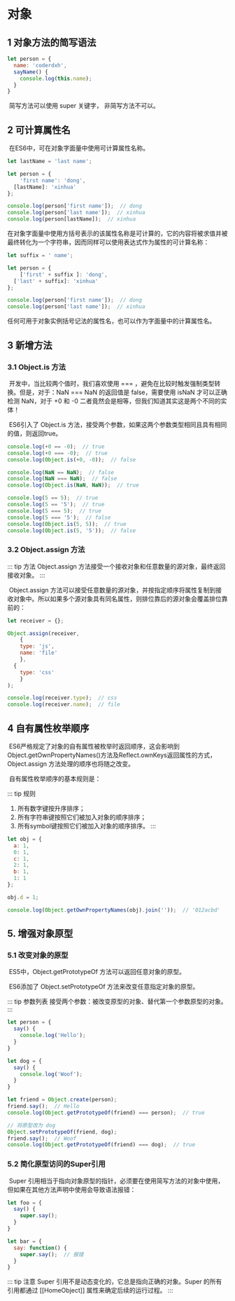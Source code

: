 # 对象

## 1 对象方法的简写语法

```js
let person = {
  name: 'coderdxh',
  sayName() {
    console.log(this.name);
  }
}
```

​		简写方法可以使用 super 关键字， 非简写方法不可以。

## 2 可计算属性名

​		在ES6中，可在对象字面量中使用可计算属性名称。

```js
let lastName = 'last name';

let person = {
	'first name': 'dong',
  [lastName]: 'xinhua'
};

console.log(person['first name']);  // dong
console.log(person['last name']);  // xinhua
console.log(person[lastName]);  // xinhua
```

​		在对象字面量中使用方括号表示的该属性名称是可计算的，它的内容将被求值并被最终转化为一个字符串，因而同样可以使用表达式作为属性的可计算名称：

```js
let suffix = ' name';

let person = {
	['first' + suffix ]: 'dong',
  ['last' + suffix]: 'xinhua'
};

console.log(person['first name']);  // dong
console.log(person['last name']);  // xinhua
```

​		任何可用于对象实例括号记法的属性名，也可以作为字面量中的计算属性名。

## 3 新增方法

### 3.1 Object.is 方法

​		开发中，当比较两个值时，我们喜欢使用 === ，避免在比较时触发强制类型转换。但是，对于：NaN === NaN 的返回值是 false，需要使用 isNaN 才可以正确检测 NaN，对于 +0 和 -0 二者竟然会是相等，但我们知道其实这是两个不同的实体！

​		ES6引入了 Object.is 方法，接受两个参数，如果这两个参数类型相同且具有相同的值，则返回true。

```js
console.log(+0 == -0);  // true
console.log(+0 === -0);  // true
console.log(Object.is(+0, -0));  // false

console.log(NaN == NaN);  // false
console.log(NaN === NaN);  // false
console.log(Object.is(NaN, NaN));  // true

console.log(5 == 5);  // true
console.log(5 == '5');  // true
console.log(5 === 5);  // true
console.log(5 === '5');  // false
console.log(Object.is(5, 5));  // true
console.log(Object.is(5, '5'));  // false
```

### 3.2 Object.assign 方法

::: tip 方法
Object.assign 方法接受一个接收对象和任意数量的源对象，最终返回接收对象。
:::

​		Object.assign 方法可以接受任意数量的源对象，并按指定顺序将属性复制到接收对象中。所以如果多个源对象具有同名属性，则排位靠后的源对象会覆盖排位靠前的：

```js
let receiver = {};

Object.assign(receiver,
	{
  	type: 'js',
  	name: 'file'
	},
  {
  	type: 'css'
	}
);

console.log(receiver.type);  // css
console.log(receiver.name);	 // file
```

## 4 自有属性枚举顺序

​		ES6严格规定了对象的自有属性被枚举时返回顺序，这会影响到 Object.getOwnPropertyNames()方法及Reflect.ownKeys返回属性的方式，Object.assign 方法处理的顺序也将随之改变。

​		自有属性枚举顺序的基本规则是：

::: tip 规则
1.	所有数字键按升序排序；
2.	所有字符串键按照它们被加入对象的顺序排序；
3.	所有symbol键按照它们被加入对象的顺序排序。
:::

```js
let obj = {
  a: 1,
  0: 1,
  c: 1,
  2: 1,
  b: 1,
  1: 1
};

obj.d = 1;

console.log(Object.getOwnPropertyNames(obj).join(''));  // '012acbd'
```

## 5. 增强对象原型

### 5.1 改变对象的原型

​		ES5中，Object.getPrototypeOf 方法可以返回任意对象的原型。

​		ES6添加了 Object.setPrototypeOf 方法来改变任意指定对象的原型。

::: tip 参数列表
接受两个参数：被改变原型的对象、替代第一个参数原型的对象。
:::

```js
let person = {
  say() {
    console.log('Hello');
  }
}

let dog = {
  say() {
    console.log('Woof');
  }
}

let friend = Object.create(person);
friend.say();  // Hello
console.log(Object.getPrototypeOf(friend) === person);  // true

// 将原型改为 dog
Object.setPrototypeOf(friend, dog);
friend.say();  // Woof
console.log(Object.getPrototypeOf(friend) === dog);  // true
```

### 5.2 简化原型访问的Super引用

​		Super 引用相当于指向对象原型的指针，必须要在使用简写方法的对象中使用，但如果在其他方法声明中使用会导致语法报错：

```js
let foo = {
  say() {
    super.say();
  }
}

let bar = {
  say: function() {
    super.say();  // 报错
  }
}
```

::: tip 注意
Super 引用不是动态变化的，它总是指向正确的对象。Super 的所有引用都通过 [[HomeObject]] 属性来确定后续的运行过程。
:::




